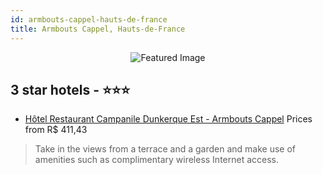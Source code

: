 ```yaml
---
id: armbouts-cappel-hauts-de-france
title: Armbouts Cappel, Hauts-de-France
---
```


<center><img src="https://i.travelapi.com/hotels/2000000/1160000/1150200/1150200/37bfdd98_z.jpg" alt="Featured Image" /></center>


##  3 star hotels - ⭐️⭐️⭐️

-    [Hôtel Restaurant Campanile Dunkerque Est - Armbouts Cappel](https://us.hurb.com/hotels/armbouts-cappel/hotel-restaurant-campanile-dunkerque-est-armbouts-cappel-JNP-JP851672?cmp=18055) Prices from R$ 411,43
   > Take in the views from a terrace and a garden and make use of amenities such as complimentary wireless Internet access.
